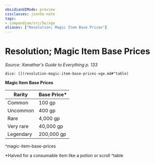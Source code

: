 ```yaml
---
obsidianUIMode: preview
cssclasses: json5e-note
tags:
- compendium/src/5e/xge
aliases: ["Resolution; Magic Item Base Prices"]
---
```

# Resolution; Magic Item Base Prices
*Source: Xanathar's Guide to Everything p. 133* 

`dice: [](resolution-magic-item-base-prices-xge.md#^table)`

**Magic Item Base Prices**

| Rarity | Base Price* |
|--------|-------------|
| Common | 100 gp |
| Uncommon | 400 gp |
| Rare | 4,000 gp |
| Very rare | 40,000 gp |
| Legendary | 200,000 gp |
^magic-item-base-prices

*Halved for a consumable item like a potion or scroll
^table
